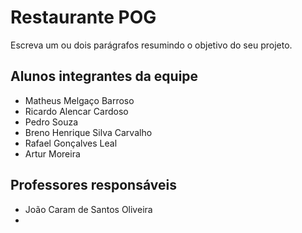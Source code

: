 # Restaurante POG
Escreva um ou dois parágrafos resumindo o objetivo do seu projeto.

## Alunos integrantes da equipe

* Matheus Melgaço Barroso
* Ricardo Alencar Cardoso
* Pedro Souza
* Breno Henrique Silva Carvalho
* Rafael Gonçalves Leal
* Artur Moreira

## Professores responsáveis

* João Caram de Santos Oliveira
* 

